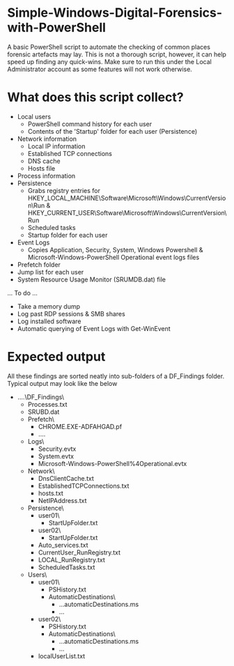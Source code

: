 # Simple-Windows-Digital-Forensics-with-PowerShell
A basic PowerShell script to automate the checking of common places forensic artefacts may lay. This is not a thorough script, however, it can help speed up finding any quick-wins. Make sure to run this under the Local Administrator account as some features will not work otherwise. 

# What does this script collect?

- Local users
  - PowerShell command history for each user 
  - Contents of the 'Startup' folder for each user (Persistence)
- Network information
  - Local IP information
  - Established TCP connections
  - DNS cache
  - Hosts file
- Process information    
- Persistence 
  - Grabs registry entries for HKEY_LOCAL_MACHINE\Software\Microsoft\Windows\CurrentVersion\Run & HKEY_CURRENT_USER\Software\Microsoft\Windows\CurrentVersion\Run
  - Scheduled tasks
  - Startup folder for each user 
- Event Logs
  - Copies Application, Security, System, Windows Powershell & Microsoft-Windows-PowerShell Operational event logs files
- Prefetch folder
- Jump list for each user
- System Resource Usage Monitor (SRUMDB.dat) file

... To do ...

- Take a memory dump
- Log past RDP sessions & SMB shares  
- Log installed software
- Automatic querying of Event Logs with Get-WinEvent

# Expected output 

All these findings are sorted neatly into sub-folders of a DF_Findings folder. Typical output may look like the below
  - ....\DF_Findings\
    -  Processes.txt
    -  SRUBD.dat
    -  Prefetch\
        - CHROME.EXE-ADFAHGAD.pf
        - ....   
    - Logs\
      - Security.evtx
      - System.evtx
      - Microsoft-Windows-PowerShell%4Operational.evtx    
    - Network\
      - DnsClientCache.txt
      - EstablishedTCPConnections.txt
      - hosts.txt
      - NetIPAddress.txt   
    - Persistence\
      - user01\
        - StartUpFolder.txt
      - user02\
        - StartUpFolder.txt
      - Auto_services.txt
      - CurrentUser_RunRegistry.txt
      - LOCAL_RunRegistry.txt
      - ScheduledTasks.txt
    - Users\
      - user01\
        - PSHistory.txt
        - AutomaticDestinations\
          - ...automaticDestinations.ms
          - ...
      - user02\
        - PSHistory.txt
        - AutomaticDestinations\
          - ...automaticDestinations.ms
          - ...
      - localUserList.txt
        
